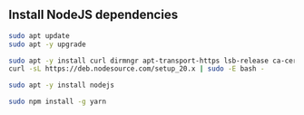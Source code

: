 ## Install NodeJS dependencies

```bash
sudo apt update
sudo apt -y upgrade

sudo apt -y install curl dirmngr apt-transport-https lsb-release ca-certificates
curl -sL https://deb.nodesource.com/setup_20.x | sudo -E bash -

sudo apt -y install nodejs

sudo npm install -g yarn
```